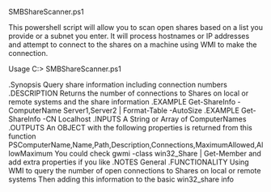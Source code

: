 SMBShareScanner.ps1

This powershell script will allow you to scan open shares based on a list you provide or a subnet you enter. It will process hostnames or IP addresses and attempt to connect to the shares on a machine using WMI to make the connection.

Usage C:> SMBShareScanner.ps1

.Synopsis 
   Query share information including connection numbers 
.DESCRIPTION 
   Returns the number of connections to Shares on local or remote systems and the share information 
.EXAMPLE 
   Get-ShareInfo -ComputerName Server1,Server2 | Format-Table -AutoSize 
.EXAMPLE 
   Get-ShareInfo -CN Localhost 
.INPUTS 
   A String or Array of ComputerNames 
.OUTPUTS 
   An OBJECT with the following properties is returned from this function 
   PSComputerName,Name,Path,Description,Connections,MaximumAllowed,AllowMaximum 
   You could check gwmi -class win32_Share | Get-Member and add extra properties if you like 
.NOTES 
   General 
.FUNCTIONALITY 
   Using WMI to query the number of open connections to Shares on local or remote systems 
   Then adding this information to the basic win32_share info 